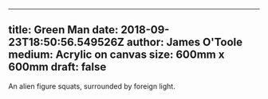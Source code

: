 
---
title: Green Man
date: 2018-09-23T18:50:56.549526Z
author: James O'Toole
medium: Acrylic on canvas
size: 600mm x 600mm
draft: false
---

An alien figure squats, surrounded by foreign light.
